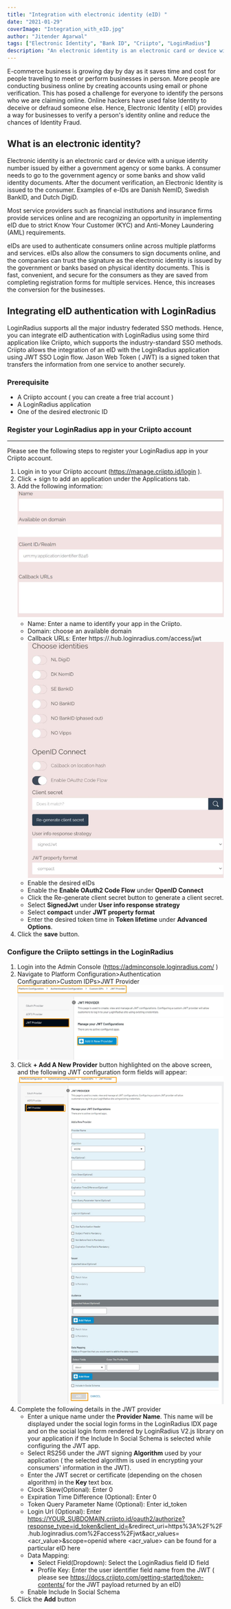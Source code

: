 ```yaml
---
title: "Integration with electronic identity (eID) "
date: "2021-01-29"
coverImage: "Integration_with_eID.jpg"
author: "Jitender Agarwal"
tags: ["Electronic Identity", "Bank ID", "Criipto", "LoginRadius"]
description: "An electronic identity is an electronic card or device with a unique identity number issued by either a government agency or some banks.LoginRadius supports all the major industry federated SSO methods. Hence, you can integrate eID authentication with LoginRadius using some third application like Criipto, which supports the industry-standard SSO methods."
---
```


E-commerce business is growing day by day as it saves time and cost for people traveling to meet or perform businesses in person. More people are conducting business online by creating accounts using email or phone verification. This has posed a challenge for everyone to identify the persons who we are claiming online. Online hackers have used false Identity to deceive or defraud someone else. Hence, Electronic Identity ( eID) provides a way for businesses to verify a person's identity online and reduce the chances of Identity Fraud.

## What is an electronic identity?

Electronic identity is an electronic card or device with a unique identity number issued by either a government agency or some banks. A consumer needs to go to the government agency or some banks and show valid identity documents. After the document verification, an Electronic Identity is issued to the consumer. Examples of e-IDs are Danish NemID, Swedish BankID, and Dutch DigiD.

Most service providers such as financial institutions and insurance firms provide services online and are recognizing an opportunity in implementing eID due to strict Know Your Customer (KYC) and Anti-Money Laundering (AML) requirements.

eIDs are used to authenticate consumers online across multiple platforms and services. eIDs also allow the consumers to sign documents online, and the companies can trust the signature as the electronic identity is issued by the government or banks based on physical identity documents. This is fast, convenient, and secure for the consumers as they are saved from completing registration forms for multiple services. Hence, this increases the conversion for the businesses.

## Integrating eID authentication with LoginRadius

LoginRadius supports all the major industry federated SSO methods. Hence, you can integrate eID authentication with LoginRadius using some third application like Criipto, which supports the industry-standard SSO methods. Criipto allows the integration of an eID with the LoginRadius application using JWT SSO Login flow. Jason Web Token ( JWT) is a signed token that transfers the information from one service to another securely.

### Prerequisite

- A Criipto account ( you can create a free trial account )
- A LoginRadius application
- One of the desired electronic ID

### Register your LoginRadius app in your Criipto account

---

Please see the following steps to register your LoginRadius app in your Criipto account.

1.  Login in to your Criipto account (https://manage.criipto.id/login ).
2.  Click + sign to add an application under the Applications tab.
3.  Add the following information:
    ![criipto config](criipto-config1.jpg)
    - Name: Enter a name to identify your app in the Criipto.
    - Domain: choose an available domain
    - Callback URLs: Enter https://<LR appname>.hub.loginradius.com/access/jwt
      ![criipto config](criipto-config2.jpg)
    - Enable the desired eIDs
    - Enable the **Enable OAuth2 Code Flow** under **OpenID Connect**
    - Click the Re-generate client secret button to generate a client secret.
    - Select **SignedJwt** under **User info response strategy**
    - Select **compact** under **JWT property format**
    - Enter the desired token time in **Token lifetime** under **Advanced Options**.
4.  Click the **save** button.

### Configure the Criipto settings in the LoginRadius

1. Login into the Admin Console (https://adminconsole.loginradius.com/ )
2. Navigate to Platform Configuration>Authentication Configuration>Custom IDPs>JWT Provider
   ![JWT config](LR-JWT-Config1.jpg)
3. Click **+ Add A New Provider** button highlighted on the above screen, and the following JWT configuration form fields will appear:
   ![JWT config](LR-JWT-Config2.jpg)
4. Complete the following details in the JWT provider
   - Enter a unique name under the **Provider Name**. This name will be displayed under the social login forms in the LoginRadius IDX page and on the social login form rendered by LoginRadius V2.js library on your application if the Include In Social Schema is selected while configuring the JWT app.
   - Select RS256 under the JWT signing **Algorithm** used by your application ( the selected algorithm is used in encrypting your consumers' information in the JWT).
   - Enter the JWT secret or certificate (depending on the chosen algorithm) in the **Key** text box.
   - Clock Skew(Optional): Enter 0
   - Expiration Time Difference (Optional): Enter 0
   - Token Query Parameter Name (Optional): Enter id_token
   - Login Url (Optional): Enter https://YOUR_SUBDOMAIN.criipto.id/oauth2/authorize?response_type=id_token&client_id=<Criipto client_id>&redirect_uri=https%3A%2F%2F<LR App name>.hub.loginradius.com%2Faccess%2Fjwt&acr_values=<acr_value>&scope=openid where <acr_value> can be found for a particular eID here
   - Data Mapping:
     - Select Field(Dropdown): Select the LoginRadius field ID field
     - Profile Key: Enter the user identifier field name from the JWT ( please see https://docs.criipto.com/getting-started/token-contents/ for the JWT payload returned by an eID)
   - Enable Include In Social Schema
5. Click the **Add** button
